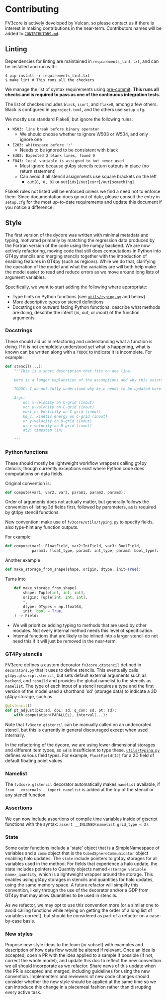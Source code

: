 # Contributing

FV3core is actively developed by Vulcan, so please contact us if there is interest in making contributions in the near-term.
Contributors names will be added to [`CONTRIBUTORS.md`](https://github.com/VulcanClimateModeling/fv3core/blob/master/AUTHORS.rst).

## Linting

Dependencies for linting are maintained in `requirements_lint.txt`, and can be installed and run with:

```shell
$ pip install -r requirements_lint.txt
$ make lint # This runs all the checkers
```

We manage the list of syntax requirements using [pre-commit](https://pre-commit.com/).
**This runs all checks and is required to pass as one of the continuous integration tests.**

The list of checkes includes `black`, `isort`, and `flake8`, among a few others.
Black is configured in `pyproject.toml`, and the others use `setup.cfg`.

We mostly use standard Flake8, but ignore the following rules:

- `W503: line break before binary operator`
    - We should choose whether to ignore W503 or W504, and only ignore one
- `E203: whitespace before ':'`
    - Needs to be ignored to be consistent with black
- `E302: Expected 2 blank lines, found 0`
- `F841: local variable is assigned to but never used`
    - Must ignore because gt4py stencils return outputs in place (no return statement)
    - Can avoid if all stencil assignments use square brackets on the left
        - `out[0, 0, 0]` or `out[idx]/out[curr]/out[something]`

Flake8 rules not listed will be enforced unless we find a need not to enforce them.
Since documentation does go out of date, please consult the entry in `setup.cfg` for the most up-to-date requirements and update this document if you notice a difference.

## Style

The first version of the dycore was written with minimal metadata and typing, motivated primarily by matching the regression data produced by the Fortran version of the code using the numpy backend.
We are now actively refactoring, moving code that still does computations in Python into GT4py stencils and merging stencils together with the introduction of enabling features in GT4py (such as regions).
While we do that, clarifying the operation of the model and what the variables are will both help make the model easier to read and reduce errors as we move around long lists of argument variables.

Specifically, we want to start adding the following where appropriate:
- Type hints on Python functions (see [`utils/typing.py`](https://github.com/VulcanClimateModeling/fv3core/blob/master/utils/typing.py) and below)
- More descriptive types on stencil definitions
- Docstrings on outward facing Python functions: describe what methods are doing, describe the intent (*in*, *out*, or *inout*) of the function arguments

### Docstrings
These should aid us in refactoring and understanding what a function is doing. If it is not completely understood yet what is happening, what is known can be written along with a `TODOC` to indicate it is incomplete.
For example:

```python
def stencil(...):
    """This is a short description that fits on one line.

    Here is a longer explanation of the assumptions and why this exists.

    TODOC: I do not fully understand why ke_c needs to be updated here.

    Args:
        uc: x-velocity on C-grid (inout)
        vc: y-velocity on C-grid (inout)
        vort_c: Vorticity on C-grid (inout)
        ke_c: kinetic energy on C-grid (inout)
        v: y-velocity on D-grid (inout)
        u: x-velocity on D-grid (inout)
        dt2: timestep (in)

    """
```


### Python functions
These should mostly be lightweight workflow wrappers calling gt4py stencils, though currently exceptions exist where Python code does computations on data fields.

Original convention is:
```python
def compute(var1, var2, var3, param1, param2, param3):
```

Order of arguments does not actually matter, but generally follows the convention of listing 3d fields first, followed by parameters, as is required by gt4py stencil functions.

New convention: make use of `fv3core/utils/typing.py` to specify fields, also type-hint any function
outputs.

For example:
```python
def compute(var1: FloatField, var2:IntField, var3: BoolField,
            param1: float_type, param2: int_type, param3: bool_type):
```

Another example
```python
def make_storage_from_shape(shape, origin, dtype, init=True):
```

Turns into
```python
    def make_storage_from_shape(
        shape: Tuple[int, int, int],
        origin: Tuple[int, int, int],
        *,
        dtype: DTypes = np.float64,
        init: bool = True,
    ) -> Field:
```

- We will prioritize adding typing to methods that are used by other modules.
  Not every internal method needs this level of specification.
- Internal functions that are likely to be inlined into a larger stencil do not need this if it will just be removed in the near-term.

### GT4Py stencils
FV3core defines a custom decorator `fv3core.gtstencil` defined in `decorators.py` that it uses to define stencils.
This eventually calls `gt4py.gtscript.stencil`, but sets default external arguments such as `backend`, and `rebuild` and provides the global namelist to the stencils as `namelist`.
The type of each input of a stencil requires a type and the first version of the model used a shorthand 'sd' (storage data) to indicate a 3D gt4py storage, such as

```python
@gtstencil()
def pt_adjust(pkz:sd, dp1: sd, q_con: sd, pt: sd):
    with computation(PARALLEL), interval(...):
```

Note that `fv3core.gtstencil` can be manually called on an undecorated stencil, but this is currently in general discouraged except when used internally.

In the refactoring of the dycore, we are using lower dimensional storages and different item types, so `sd` is insufficient to type these.
[`utils/typing.py`](https://github.com/VulcanClimateModeling/fv3core/blob/master/fv3core/utils/typing.py) defines various field types.
For example, `FloatField[IJ]` for a 2D field of default floating point values.

### Namelist
The `fv3core.gtstencil` decorator automatically makes `namelist` available, if `from __externals__ import namelist` is added at the top of the stencil or any stencil function.

### Assertions
We can now include assertions of compile time variables inside of gtscript functions with the syntax: `assert __INLINED(namelist.grid_type < 3)`.

### State
Some outer functions include a 'state' object that is a SimpleNamespace of variables and a `comm` object that is the `CubedSphereCommunicator` object enabling halo updates.
The `state` include pointers to gt4py storages for all variables used in the method.
For fields that experience a halo update, the state includes pointers to Quantity objects named `<storage variable name>_quantity`, which is a lightweight wrapper around the storage.
This enables using gt4py storages in stencils and quantities for halo updates, using the same memory space.
A future refactor will simplify this convention, likely through the use of the decorator and/or a GDP from GT4py that may allow Quantities to be used in stencils.

As we refactor, we may opt to use this convention more (or a similar one to avoid calling functions while relying on getting the order of a long list of variables correct), but should be considered as part of a refactor on a case-by-case basis.


### New styles
Propose new style ideas to the team (or subset) with examples and description of how data flow would be altered if relevant. Once an idea is accepted, open a PR with the idea applied to a sample if possible (if not, correct the whole model), and update this doc to reflect the new convention we all should incorporate as we refactor.
Share news of this update when the PR is accepted and merged, including guidelines for using the new convention.
Implementers and reviewers of new code changes should consider whether the new style should be applied at the same time so we can introduce this change in a piecemeal fashion rather than disrupting every active task.
